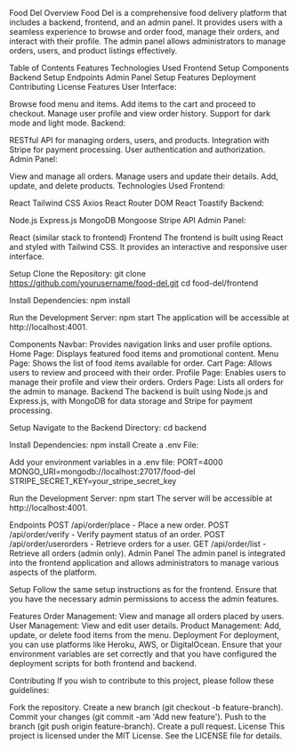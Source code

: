 Food Del
Overview
Food Del is a comprehensive food delivery platform that includes a backend, frontend, and an admin panel. It provides users with a seamless experience to browse and order food, manage their orders, and interact with their profile. The admin panel allows administrators to manage orders, users, and product listings effectively.

Table of Contents
Features
Technologies Used
Frontend
Setup
Components
Backend
Setup
Endpoints
Admin Panel
Setup
Features
Deployment
Contributing
License
Features
User Interface:

Browse food menu and items.
Add items to the cart and proceed to checkout.
Manage user profile and view order history.
Support for dark mode and light mode.
Backend:

RESTful API for managing orders, users, and products.
Integration with Stripe for payment processing.
User authentication and authorization.
Admin Panel:

View and manage all orders.
Manage users and update their details.
Add, update, and delete products.
Technologies Used
Frontend:

React
Tailwind CSS
Axios
React Router DOM
React Toastify
Backend:

Node.js
Express.js
MongoDB
Mongoose
Stripe API
Admin Panel:

React (similar stack to frontend)
Frontend
The frontend is built using React and styled with Tailwind CSS. It provides an interactive and responsive user interface.

Setup
Clone the Repository:
git clone https://github.com/yourusername/food-del.git
cd food-del/frontend

Install Dependencies:
npm install

Run the Development Server:
npm start
The application will be accessible at http://localhost:4001.

Components
Navbar: Provides navigation links and user profile options.
Home Page: Displays featured food items and promotional content.
Menu Page: Shows the list of food items available for order.
Cart Page: Allows users to review and proceed with their order.
Profile Page: Enables users to manage their profile and view their orders.
Orders Page: Lists all orders for the admin to manage.
Backend
The backend is built using Node.js and Express.js, with MongoDB for data storage and Stripe for payment processing.

Setup
Navigate to the Backend Directory:
cd backend

Install Dependencies:
npm install
Create a .env File:

Add your environment variables in a .env file:
PORT=4000
MONGO_URI=mongodb://localhost:27017/food-del
STRIPE_SECRET_KEY=your_stripe_secret_key

Run the Development Server:
npm start
The server will be accessible at http://localhost:4001.

Endpoints
POST /api/order/place - Place a new order.
POST /api/order/verify - Verify payment status of an order.
POST /api/order/userorders - Retrieve orders for a user.
GET /api/order/list - Retrieve all orders (admin only).
Admin Panel
The admin panel is integrated into the frontend application and allows administrators to manage various aspects of the platform.

Setup
Follow the same setup instructions as for the frontend. Ensure that you have the necessary admin permissions to access the admin features.

Features
Order Management: View and manage all orders placed by users.
User Management: View and edit user details.
Product Management: Add, update, or delete food items from the menu.
Deployment
For deployment, you can use platforms like Heroku, AWS, or DigitalOcean. Ensure that your environment variables are set correctly and that you have configured the deployment scripts for both frontend and backend.

Contributing
If you wish to contribute to this project, please follow these guidelines:

Fork the repository.
Create a new branch (git checkout -b feature-branch).
Commit your changes (git commit -am 'Add new feature').
Push to the branch (git push origin feature-branch).
Create a pull request.
License
This project is licensed under the MIT License. See the LICENSE file for details.
